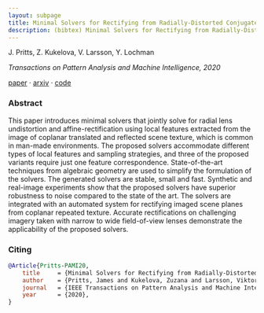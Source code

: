 ```yaml
---
layout: subpage
title: Minimal Solvers for Rectifying from Radially-Distorted Conjugate Translations
description: (bibtex) Minimal Solvers for Rectifying from Radially-Distorted Conjugate Translations
---
```


J. Pritts, Z. Kukelova, V. Larsson, Y. Lochman

*Transactions on Pattern Analysis and Machine Intelligence, 2020*

[paper][tpami20] · [arxiv][tpami20-arxiv] · [code][repeats]

### Abstract
This paper introduces minimal solvers that jointly solve for radial lens undistortion and affine-rectification using local features extracted from the image of coplanar translated and reflected scene texture, which is common in man-made environments. The proposed solvers accommodate different types of local features and sampling strategies, and three of the proposed variants require just one feature correspondence. State-of-the-art techniques from algebraic geometry are used to simplify the formulation of the solvers. The generated solvers are stable, small and fast. Synthetic and real-image experiments show that the proposed solvers have superior robustness to noise compared to the state of the art. The solvers are integrated with an automated system for rectifying imaged scene planes from coplanar repeated texture. Accurate rectifications on challenging imagery taken with narrow to wide field-of-view lenses demonstrate the applicability of the proposed solvers.

### Citing
```bibtex
@Article{Pritts-PAMI20,
    title     = {Minimal Solvers for Rectifying from Radially-Distorted Conjugate Translations}, 
    author    = {Pritts, James and Kukelova, Zuzana and Larsson, Viktor and Lochman, Yaroslava and Chum, Ond{\v{r}}ej},
    journal   = {IEEE Transactions on Pattern Analysis and Machine Intelligence},
    year      = {2020},
}
```

[tpami20]: https://ieeexplore.ieee.org/document/9086062
[tpami20-arxiv]: https://arxiv.org/pdf/1911.01507
[repeats]: https://github.com/prittjam/repeats
